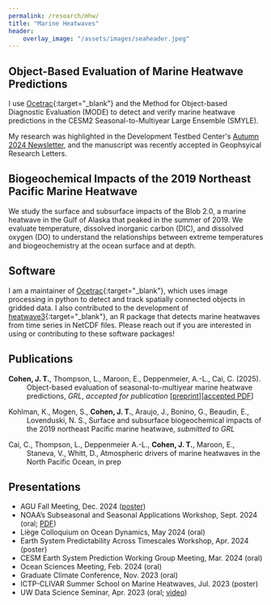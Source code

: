 ```yaml
---
permalink: /research/mhw/
title: "Marine Heatwaves"
header:
    overlay_image: "/assets/images/seaheader.jpeg"
---
```


## Object-Based Evaluation of Marine Heatwave Predictions
I use [Ocetrac](https://github.com/ocetrac/ocetrac){:target="_blank"} and the Method for Object-based Diagnostic Evaluation (MODE) to detect and verify marine heatwave predictions in the CESM2 Seasonal-to-Multiyear Large Ensemble (SMYLE).

My research was highlighted in the Development Testbed Center's [Autumn 2024 Newsletter](https://dtcenter.org/news/2024/04/expansion-mode-applications), and the manuscript was recently accepted in Geophsyical Research Letters.

## Biogeochemical Impacts of the 2019 Northeast Pacific Marine Heatwave
We study the surface and subsurface impacts of the Blob 2.0, a marine heatwave in the Gulf of Alaska that peaked in the summer of 2019. We evaluate temperature, dissolved inorganic carbon (DIC), and dissolved oxygen (DO) to understand the relationships between extreme temperatures and biogeochemistry at the ocean surface and at depth.

## Software
I am a maintainer of [Ocetrac](https://github.com/ocetrac/ocetrac){:target="_blank"}, which uses image processing in python to detect and track spatially connected objects in gridded data. I also contributed to the development of [heatwave3](https://robwschlegel.github.io/heatwave3/index.html){:target="_blank"}, an R package that detects marine heatwaves from time series in NetCDF files. Please reach out if you are interested in using or contributing to these software packages!

## Publications
<div style="text-indent: -36px; padding-left: 36px;">
<p><b>Cohen, J. T.</b>, Thompson, L., Maroon, E., Deppenmeier, A.-L., Cai, C. (2025). Object-based evaluation of seasonal-to-multiyear marine heatwave predictions, <i>GRL</i>, <i>accepted for publication</i> [<a href="https://essopenarchive.org/users/885081/articles/1264421-object-based-evaluation-of-marine-heatwave-predictions">preprint</a>][<a href="https://cohenjt.github.io/files/2025GL115021_accepted.pdf">accepted PDF</a>]</p>
<p>Kohlman, K., Mogen, S., <b>Cohen, J. T.</b>, Araujo, J., Bonino, G., Beaudin, E., Lovenduski, N. S., Surface and subsurface biogeochemical impacts of the 2019 northeast Pacific marine heatwave, <i>submitted to GRL</i></p>
<p>Cai, C., Thompson, L., Deppenmeier A.-L., <b>Cohen, J. T.</b>, Maroon, E., Staneva, V., Whitt, D., Atmospheric drivers of marine heatwaves in the North Pacific Ocean, in prep</p>
</div>

## Presentations
<ul>
<li>AGU Fall Meeting, Dec. 2024 (<a href="https://agu24.ipostersessions.com/?s=C0-6B-05-5B-85-D1-AA-2D-4B-42-EC-60-23-6C-1C-96">poster</a>)</li>
<li>NOAA’s Subseasonal and Seasonal Applications Workshop, Sept. 2024 (oral; <a href="https://vlab.noaa.gov/documents/17693964/39361920/Day2_session5_Cohen.pdf">PDF</a>)</li>
<li>Liège Colloquium on Ocean Dynamics, May 2024 (oral)</li>
<li>Earth System Predictability Across Timescales Workshop, Apr. 2024 (poster)</li>
<li>CESM Earth System Prediction Working Group Meeting, Mar. 2024 (oral)</li>
<li>Ocean Sciences Meeting, Feb. 2024 (oral)</li>
<li>Graduate Climate Conference, Nov. 2023 (oral)</li>
<li>ICTP-CLIVAR Summer School on Marine Heatwaves, Jul. 2023 (poster)</li>
<li>UW Data Science Seminar, Apr. 2023 (oral; <a href="https://www.youtube.com/watch?v=wDpFAugIQgg">video</a>)</li>
</ul>